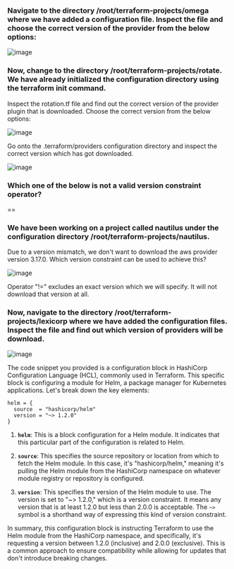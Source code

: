### Navigate to the directory /root/terraform-projects/omega where we have added a configuration file. Inspect the file and choose the correct version of the provider from the below options:

![image](https://github.com/Althaf-official/KodeKloud_Terraform/assets/105126131/d85eb0ec-ae85-4c07-aef3-bce6773cc217)


### Now, change to the directory /root/terraform-projects/rotate. We have already initialized the configuration directory using the terraform init command.
Inspect the rotation.tf file and find out the correct version of the provider plugin that is downloaded.
Choose the correct version from the below options:

![image](https://github.com/Althaf-official/KodeKloud_Terraform/assets/105126131/b2143fce-499c-4e59-8ed8-ecc207933998)

Go onto the .terraform/providers configuration directory and inspect the correct version which has got downloaded.

![image](https://github.com/Althaf-official/KodeKloud_Terraform/assets/105126131/79f8c293-a129-46d4-aa8b-a67c37fbf437)

### Which one of the below is not a valid version constraint operator?

==

### We have been working on a project called nautilus under the configuration directory /root/terraform-projects/nautilus.
Due to a version mismatch, we don't want to download the aws provider version 3.17.0. Which version constraint can be used to achieve this?

![image](https://github.com/Althaf-official/KodeKloud_Terraform/assets/105126131/73c56200-d887-4d11-9bcd-1cb8dc4a63cb)


Operator "!=" excludes an exact version which we will specify. It will not download that version at all.

### Now, navigate to the directory /root/terraform-projects/lexicorp where we have added the configuration files. Inspect the file and find out which version of providers will be download.


![image](https://github.com/Althaf-official/KodeKloud_Terraform/assets/105126131/b2bef9de-7e0a-41c4-aee7-c46b40dd0654)



The code snippet you provided is a configuration block in HashiCorp Configuration Language (HCL), commonly used in Terraform. This specific block is configuring a module for Helm, a package manager for Kubernetes applications. Let's break down the key elements:

```hcl
helm = {
  source  = "hashicorp/helm"
  version = "~> 1.2.0"
}
```

1. **`helm`**: This is a block configuration for a Helm module. It indicates that this particular part of the configuration is related to Helm.

2. **`source`**: This specifies the source repository or location from which to fetch the Helm module. In this case, it's "hashicorp/helm," meaning it's pulling the Helm module from the HashiCorp namespace on whatever module registry or repository is configured.

3. **`version`**: This specifies the version of the Helm module to use. The version is set to "~> 1.2.0," which is a version constraint. It means any version that is at least 1.2.0 but less than 2.0.0 is acceptable. The `~>` symbol is a shorthand way of expressing this kind of version constraint.

In summary, this configuration block is instructing Terraform to use the Helm module from the HashiCorp namespace, and specifically, it's requesting a version between 1.2.0 (inclusive) and 2.0.0 (exclusive). This is a common approach to ensure compatibility while allowing for updates that don't introduce breaking changes.
